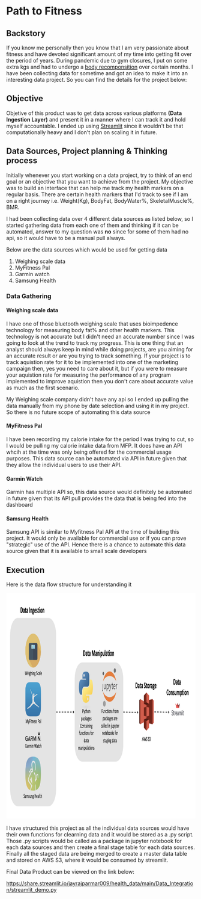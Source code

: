 # Path to Fitness

<h2>Backstory</h2>
If you know me personally then you know that I am very passionate about fitness and have devoted significant amount of my time into getting fit over the period of years. During pandemic due to gym closures, I put on some extra kgs and had to undergo a <a href="https://www.healthline.com/nutrition/body-recomposition">body recomponsition</a> over certain months. I have been collecting data for sometime and got an idea to make it into an interesting data project. So you can find the details for the project below:


<h2>Objective</h2>
Objetive of this product was to get data across various platforms <b>(Data Ingestion Layer)</b> and present it in a manner where I can track it and hold myself accountable. I ended up using <a href="https://https://streamlit.io">Streamlit</a> since it wouldn't be that computationally heavy and I don't plan on scaling it in future. 

<h2>Data Sources, Project planning & Thinking process</h2>

<p>Initially whenever you start working on a data project, try to think of an end goal or an objective that you want to achieve from the project. My objective was to build an interface that can help me track my health markers on a regular basis. There are certain health markers that I'd track to see if I am on a right journey i.e. Weight(Kg), BodyFat, BodyWater%, SkeletalMuscle%, BMR.</p>

<p>I had been collecting data over 4 different data sources as listed below, so I started gathering data from each one of them and thinking if it can be automated, answer to my question was <b>no</b> since for some of them had no api, so it would have to be a manual pull always.</p>

Below are the data sources which would be used for getting data

1. Weighing scale data
2. MyFitness Pal
3. Garmin watch
4. Samsung Health 

 <h3>Data Gathering</h3>
  
 <h4>Weighing scale data</h4>
  
<p>I have one of those bluetooth weighing scale that uses bioimpedence technology for measuring body fat% and other health markers. This technology is not accurate but I didn't need an accurate number since I was going to look at the trend to track my progress. This is one thing that an analyst should always keep in mind while doing projects, are you aiming for an accurate result or are you trying to track something. If your project is to track aquistion rate for it to be implemented into one of the marketing campaign then, yes you need to care about it, but if you were to measure your aquistion rate for measuring the performance of any program implemented to improve aquistion then you don't care about accurate value as much as the first scenario.</p>
  
<p>My Weighing scale company didn't have any api so I ended up pulling the data manually from my phone by date selection and using it in my project. So there is no future scope of automating this data source</p>
  

<h4>MyFitness Pal</h4>
<p>I have been recording my calorie intake for the period I was trying to cut, so I would be pulling my calorie intake data from MFP. It does have an API whcih at the time was only being offered for the commercial usage purposes. This data source can be automated via API in future given that they allow the individual users to use their API.</p>
 
<h4>Garmin Watch</h4>
<p>Garmin has multiple API so, this data source would definitely be automated in future given that its API pull provides the data that is being fed into the dashboard</p>
  
  
<h4>Samsung Health</h4>
<p>Samsung API is similar to Myfitness Pal API at the time of building this project. It would only be available for commercial use or if you can prove "strategic" use of the API. Hence there is a chance to automate this data source given that it is available to small scale developers</p>
  

<h2>Execution</h2>
<p> Here is the data flow structure for understanding it </p>


<p align="center">
  <img src=https://github.com/jayrajparmar009/path_to_fitness/blob/main/Logos/flow_pic.png width="1200" height="600" alt="accessibility text">
</p>
 
 I have structured this project as all the individual data sources would have their own functions for clearning data and it would be stored as a .py script. Those .py scripts would be called as a package in jupyter notebook for each data sources and then create a final stage table for each data sources. Finally all the staged data are being merged to create a master data table and stored on AWS S3, where it would be consumed by streamlit.

 

Final Data Product can be viewed on the link below:

<src>https://share.streamlit.io/jayrajparmar009/health_data/main/Data_Integration/streamlit_demo.py</src>

